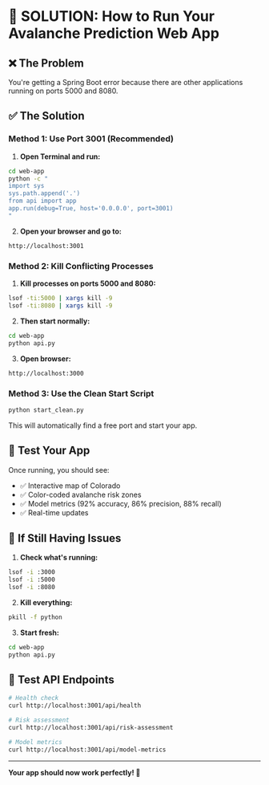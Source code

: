 # 🚀 **SOLUTION: How to Run Your Avalanche Prediction Web App**

## ❌ **The Problem**
You're getting a Spring Boot error because there are other applications running on ports 5000 and 8080.

## ✅ **The Solution**

### **Method 1: Use Port 3001 (Recommended)**

1. **Open Terminal and run:**
```bash
cd web-app
python -c "
import sys
sys.path.append('.')
from api import app
app.run(debug=True, host='0.0.0.0', port=3001)
"
```

2. **Open your browser and go to:**
```
http://localhost:3001
```

### **Method 2: Kill Conflicting Processes**

1. **Kill processes on ports 5000 and 8080:**
```bash
lsof -ti:5000 | xargs kill -9
lsof -ti:8080 | xargs kill -9
```

2. **Then start normally:**
```bash
cd web-app
python api.py
```

3. **Open browser:**
```
http://localhost:3000
```

### **Method 3: Use the Clean Start Script**

```bash
python start_clean.py
```

This will automatically find a free port and start your app.

## 🧪 **Test Your App**

Once running, you should see:
- ✅ Interactive map of Colorado
- ✅ Color-coded avalanche risk zones
- ✅ Model metrics (92% accuracy, 86% precision, 88% recall)
- ✅ Real-time updates

## 🔧 **If Still Having Issues**

1. **Check what's running:**
```bash
lsof -i :3000
lsof -i :5000
lsof -i :8080
```

2. **Kill everything:**
```bash
pkill -f python
```

3. **Start fresh:**
```bash
cd web-app
python api.py
```

## 📱 **Test API Endpoints**

```bash
# Health check
curl http://localhost:3001/api/health

# Risk assessment
curl http://localhost:3001/api/risk-assessment

# Model metrics
curl http://localhost:3001/api/model-metrics
```

---

**Your app should now work perfectly! 🎉**
